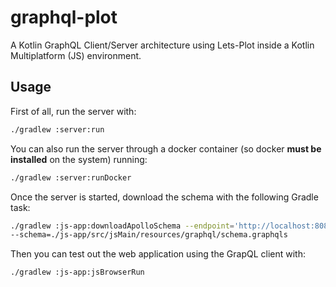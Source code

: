 # graphql-plot
A Kotlin GraphQL Client/Server architecture using Lets-Plot inside a Kotlin Multiplatform (JS) environment.

## Usage
First of all, run the server with:
```bash
./gradlew :server:run
```

You can also run the server through a docker container (so docker **must be installed** on the system) running:
```bash
./gradlew :server:runDocker
```
Once the server is started, download the schema with the following Gradle task:
```bash
./gradlew :js-app:downloadApolloSchema --endpoint='http://localhost:8080/graphql' \
--schema=./js-app/src/jsMain/resources/graphql/schema.graphqls
```

Then you can test out the web application using the GrapQL client with:
```bash
./gradlew :js-app:jsBrowserRun
```
